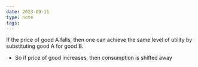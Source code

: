 ```yaml
---
date: 2023-09-11
type: note
tags: 
---
```


If the price of good A falls, then one can achieve the same level of utility by substituting good A for good B.
- So if price of good increases, then consumption is shifted away